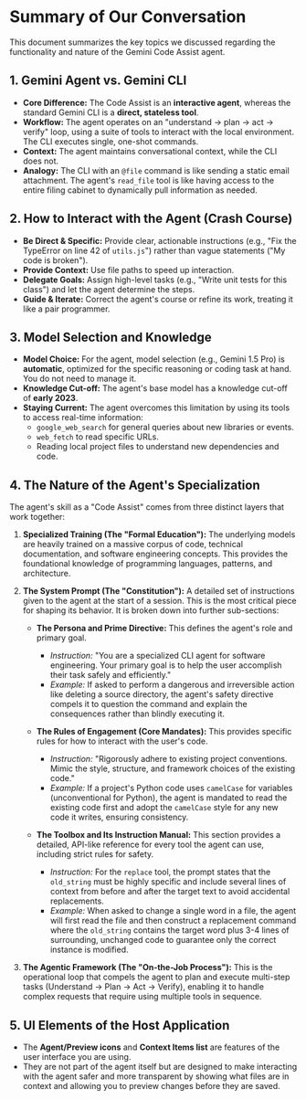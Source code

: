 # Summary of Our Conversation

This document summarizes the key topics we discussed regarding the functionality and nature of the Gemini Code Assist agent.

## 1. Gemini Agent vs. Gemini CLI

*   **Core Difference:** The Code Assist is an **interactive agent**, whereas the standard Gemini CLI is a **direct, stateless tool**.
*   **Workflow:** The agent operates on an "understand -> plan -> act -> verify" loop, using a suite of tools to interact with the local environment. The CLI executes single, one-shot commands.
*   **Context:** The agent maintains conversational context, while the CLI does not.
*   **Analogy:** The CLI with an `@file` command is like sending a static email attachment. The agent's `read_file` tool is like having access to the entire filing cabinet to dynamically pull information as needed.

## 2. How to Interact with the Agent (Crash Course)

*   **Be Direct & Specific:** Provide clear, actionable instructions (e.g., "Fix the TypeError on line 42 of `utils.js`") rather than vague statements ("My code is broken").
*   **Provide Context:** Use file paths to speed up interaction.
*   **Delegate Goals:** Assign high-level tasks (e.g., "Write unit tests for this class") and let the agent determine the steps.
*   **Guide & Iterate:** Correct the agent's course or refine its work, treating it like a pair programmer.

## 3. Model Selection and Knowledge

*   **Model Choice:** For the agent, model selection (e.g., Gemini 1.5 Pro) is **automatic**, optimized for the specific reasoning or coding task at hand. You do not need to manage it.
*   **Knowledge Cut-off:** The agent's base model has a knowledge cut-off of **early 2023**.
*   **Staying Current:** The agent overcomes this limitation by using its tools to access real-time information:
    *   `google_web_search` for general queries about new libraries or events.
    *   `web_fetch` to read specific URLs.
    *   Reading local project files to understand new dependencies and code.

## 4. The Nature of the Agent's Specialization

The agent's skill as a "Code Assist" comes from three distinct layers that work together:

1.  **Specialized Training (The "Formal Education"):** The underlying models are heavily trained on a massive corpus of code, technical documentation, and software engineering concepts. This provides the foundational knowledge of programming languages, patterns, and architecture.

2.  **The System Prompt (The "Constitution"):** A detailed set of instructions given to the agent at the start of a session. This is the most critical piece for shaping its behavior. It is broken down into further sub-sections:

    *   **The Persona and Prime Directive:** This defines the agent's role and primary goal. 
        *   *Instruction:* "You are a specialized CLI agent for software engineering. Your primary goal is to help the user accomplish their task safely and efficiently."
        *   *Example:* If asked to perform a dangerous and irreversible action like deleting a source directory, the agent's safety directive compels it to question the command and explain the consequences rather than blindly executing it.

    *   **The Rules of Engagement (Core Mandates):** This provides specific rules for how to interact with the user's code.
        *   *Instruction:* "Rigorously adhere to existing project conventions. Mimic the style, structure, and framework choices of the existing code."
        *   *Example:* If a project's Python code uses `camelCase` for variables (unconventional for Python), the agent is mandated to read the existing code first and adopt the `camelCase` style for any new code it writes, ensuring consistency.

    *   **The Toolbox and Its Instruction Manual:** This section provides a detailed, API-like reference for every tool the agent can use, including strict rules for safety.
        *   *Instruction:* For the `replace` tool, the prompt states that the `old_string` must be highly specific and include several lines of context from before and after the target text to avoid accidental replacements.
        *   *Example:* When asked to change a single word in a file, the agent will first read the file and then construct a replacement command where the `old_string` contains the target word plus 3-4 lines of surrounding, unchanged code to guarantee only the correct instance is modified.

3.  **The Agentic Framework (The "On-the-Job Process"):** This is the operational loop that compels the agent to plan and execute multi-step tasks (Understand -> Plan -> Act -> Verify), enabling it to handle complex requests that require using multiple tools in sequence.

## 5. UI Elements of the Host Application

*   The **Agent/Preview icons** and **Context Items list** are features of the user interface you are using.
*   They are not part of the agent itself but are designed to make interacting with the agent safer and more transparent by showing what files are in context and allowing you to preview changes before they are saved.

